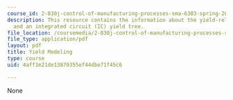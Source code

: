 ```yaml
---
course_id: 2-830j-control-of-manufacturing-processes-sma-6303-spring-2008
description: This resource contains the information about the yield-related problems
  and an integrated circuit (IC) yield tree.
file_location: /coursemedia/2-830j-control-of-manufacturing-processes-sma-6303-spring-2008/4aff1e21de13870355ef44dbe71f45c6_lecture10.pdf
file_type: application/pdf
layout: pdf
title: Yield Modeling
type: course
uid: 4aff1e21de13870355ef44dbe71f45c6

---
```

None